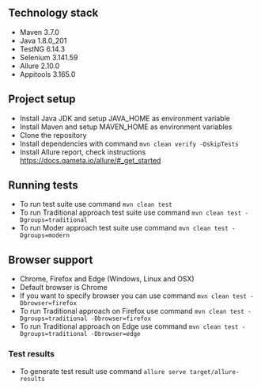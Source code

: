 ## Technology stack
* Maven 3.7.0
* Java 1.8.0_201
* TestNG 6.14.3
* Selenium 3.141.59
* Allure 2.10.0
* Appitools 3.165.0

## Project setup
* Install Java JDK and setup JAVA_HOME as environment variable
* Install Maven and setup MAVEN_HOME as environment variables
* Clone the repository
* Install dependencies with command `mvn clean verify -DskipTests`
* Install Allure report, check instructions https://docs.qameta.io/allure/#_get_started

## Running tests
* To run test suite use command `mvn clean test`
* To run Traditional approach test suite use command `mvn clean test -Dgroups=traditional`
* To run Moder approach test suite use command `mvn clean test -Dgroups=modern`

## Browser support
* Chrome, Firefox and Edge (Windows, Linux and OSX)
* Default browser is Chrome
* If you want to specify browser you can use command `mvn clean test -Dbrowser=firefox`
* To run Traditional approach on Firefox use command `mvn clean test -Dgroups=traditional -Dbrowser=firefox`
* To run Traditional approach on Edge use command `mvn clean test -Dgroups=traditional -Dbrowser=edge`

### Test results
* To generate test result use command `allure serve target/allure-results`